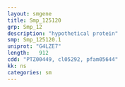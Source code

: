 ```yaml
---
layout: smgene
title: Smp_125120
grp: Smp_12
description: "hypothetical protein"
smp: Smp_125120.1
uniprot: "G4LZE7"
length:   912
cdd: "PTZ00449, cl05292, pfam05644"
kk: ns
categories: sm
---
```


